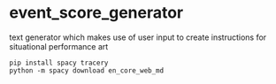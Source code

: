 # event_score_generator
text generator which makes use of user input to create instructions for situational performance art 

```
pip install spacy tracery
python -m spacy download en_core_web_md
```
